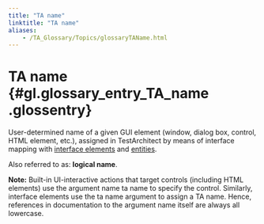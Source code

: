 ```yaml
--- 
title: "TA name"
linktitle: "TA name"
aliases: 
    - /TA_Glossary/Topics/glossaryTAName.html
---
```

# TA name {#gl.glossary_entry_TA_name .glossentry}

User-determined name of a given GUI element \(window, dialog box, control, HTML element, etc.\), assigned in TestArchitect by means of interface mapping with [interface elements](glossaryInterfaceElement.html) and [entities](glossaryInterfaceEntity.html).

Also referred to as: **logical name**.

**Note:** Built-in UI-interactive actions that target controls \(including HTML elements\) use the argument name ta name to specify the control. Similarly, interface elements use the ta name argument to assign a TA name. Hence, references in documentation to the argument name itself are always all lowercase.


